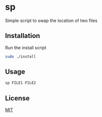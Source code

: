 # sp
Simple script to swap the location of two files

## Installation
Run the install script
```bash
sudo ./install
```

## Usage
```bash
sp FILE1 FILE2
```

## License
[MIT](https://choosealicense.com/licenses/mit/)
